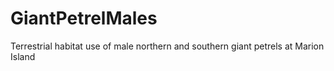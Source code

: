 # GiantPetrelMales
Terrestrial habitat use of male northern and southern giant petrels at Marion Island
